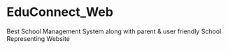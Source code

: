 # EduConnect_Web
Best School Management System along with parent &amp; user friendly School Representing Website 
